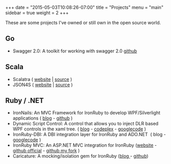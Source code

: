 +++
date = "2015-05-03T10:08:26-07:00"
title = "Projects"
menu = "main"
sidebar = true
weight = 2
+++

These are some projects I've owned or still own in the open source world.

## Go

* Swagger 2.0: A toolkit for working with swagger 2.0 [github](https://github.com/casualjim/go-swagger)

## Scala

* Scalatra ( [website](http://scalatra.org) | [source](https://github.com/scalatra/scalatra) )
* JSON4S ( [website](http://json4s.org) | [source](https://github.com/json4s/json4s) )

## Ruby / .NET

* IronNails: An MVC Framework for IronRuby to develop WPF/Silverlight applications ( [blog](http://flanders.co.nz/2008/08/07/ironnails-introduction/) - [github](http://github.com/casualjim/ironnails/tree/master) )
* Dynamic Script Control: A control that allows you to inject DLR based WPF controls in the xaml tree. ( [blog](http://flanders.co.nz/2008/06/12/dynamic-script-control/) - [codeplex](http://www.codeplex.com/dynamicscriptcontrol) - [googlecode](http://code.google.com/p/dynamic-script-control/) )
* IronRuby-DBI: A DBI integration layer for IronRuby and ADO.NET  ( blog - [googlecode](http://code.google.com/p/ironruby-dbi/) )
* IronRuby MVC: An ASP.NET MVC integration for IronRuby ([website](http://www.asp.net/mvc/) - [github official](http://github.com/jschementi/ironrubymvc) - [github my fork](http://github.com/casualjim/ironrubymvc) )
* Caricature: A mocking/isolation gem for IronRuby ([blog ](http://flanders.co.nz/2009/05/21/getting-started-with-caricature-and-ironruby/)- [github](http://github.com/casualjim/caricature))
